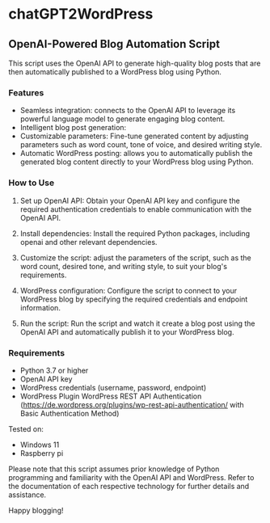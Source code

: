 # chatGPT2WordPress
## OpenAI-Powered Blog Automation Script

This script uses the OpenAI API to generate high-quality blog posts that are then automatically published to a WordPress blog using Python.

### Features

- Seamless integration: connects to the OpenAI API to leverage its powerful language model to generate engaging blog content.
- Intelligent blog post generation:
- Customizable parameters: Fine-tune generated content by adjusting parameters such as word count, tone of voice, and desired writing style.
- Automatic WordPress posting: allows you to automatically publish the generated blog content directly to your WordPress blog using Python.

### How to Use

1. Set up OpenAI API: Obtain your OpenAI API key and configure the required authentication credentials to enable communication with the OpenAI API.

2. Install dependencies: Install the required Python packages, including openai and other relevant dependencies.

3. Customize the script: adjust the parameters of the script, such as the word count, desired tone, and writing style, to suit your blog's requirements.

4. WordPress configuration: Configure the script to connect to your WordPress blog by specifying the required credentials and endpoint information.

5. Run the script: Run the script and watch it create a blog post using the OpenAI API and automatically publish it to your WordPress blog.

### Requirements

- Python 3.7 or higher
- OpenAI API key
- WordPress credentials (username, password, endpoint)
- WordPress Plugin WordPress REST API Authentication (https://de.wordpress.org/plugins/wp-rest-api-authentication/ with Basic Authentication Method)

Tested on:
- Windows 11
- Raspberry pi

Please note that this script assumes prior knowledge of Python programming and familiarity with the OpenAI API and WordPress. Refer to the documentation of each respective technology for further details and assistance.

Happy blogging!
